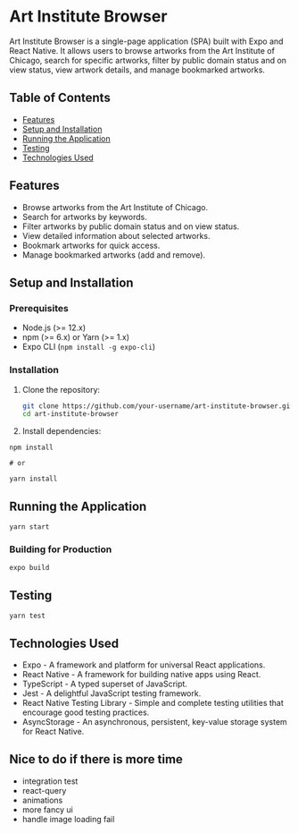# Art Institute Browser

Art Institute Browser is a single-page application (SPA) built with Expo and React Native. It allows users to browse artworks from the Art Institute of Chicago, search for specific artworks, filter by public domain status and on view status, view artwork details, and manage bookmarked artworks.

## Table of Contents

- [Features](#features)
- [Setup and Installation](#setup-and-installation)
- [Running the Application](#running-the-application)
- [Testing](#testing)
- [Technologies Used](#technologies-used)

## Features

- Browse artworks from the Art Institute of Chicago.
- Search for artworks by keywords.
- Filter artworks by public domain status and on view status.
- View detailed information about selected artworks.
- Bookmark artworks for quick access.
- Manage bookmarked artworks (add and remove).

## Setup and Installation

### Prerequisites

- Node.js (>= 12.x)
- npm (>= 6.x) or Yarn (>= 1.x)
- Expo CLI (`npm install -g expo-cli`)

### Installation

1. Clone the repository:

   ```sh
   git clone https://github.com/your-username/art-institute-browser.git
   cd art-institute-browser
   ```

2. Install dependencies:

```
npm install

# or

yarn install
```

## Running the Application

```
yarn start
```

### Building for Production

```
expo build
```

## Testing

```
yarn test
```

## Technologies Used

- Expo - A framework and platform for universal React applications.
- React Native - A framework for building native apps using React.
- TypeScript - A typed superset of JavaScript.
- Jest - A delightful JavaScript testing framework.
- React Native Testing Library - Simple and complete testing utilities that encourage good testing practices.
- AsyncStorage - An asynchronous, persistent, key-value storage system for React Native.

## Nice to do if there is more time

- integration test
- react-query
- animations
- more fancy ui
- handle image loading fail
